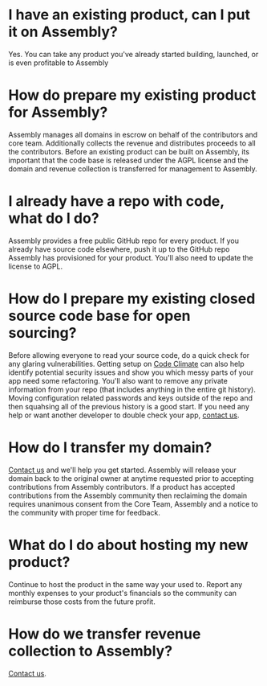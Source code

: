 # I have an existing product, can I put it on Assembly?

Yes. You can take any product you've already started building, launched, or is even profitable to Assembly

# How do prepare my existing product for Assembly?

Assembly manages all domains in escrow on behalf of the contributors and core team. Additionally collects the revenue and distributes proceeds to all the contributors. Before an existing product can be built on Assembly, its important that the code base is released under the AGPL license and the domain and revenue collection is transferred for management to Assembly. 

# I already have a repo with code, what do I do?

Assembly provides a free public GitHub repo for every product. If you already have source code elsewhere, push it up to the GitHub repo Assembly has provisioned for your product. You'll also need to update the license to AGPL.

# How do I prepare my existing closed source code base for open sourcing?

Before allowing everyone to read your source code, do a quick check for any glaring vulnerabilities. Getting setup on [Code Climate](https://codeclimate.com/) can also help identify potential security issues and show you which messy parts of your app need some refactoring. You'll also want to remove any private information from your repo (that includes anything in the entire git history). Moving configuration related passwords and keys outside of the repo and then squahsing all of the previous history is a good start. If you need any help or want another developer to double check your app, [contact us](mailto:support@assembly.com).

# How do I transfer my domain?

[Contact us](mailto:support@assembly.com) and we'll help you get started. Assembly will release your domain back to the original owner at anytime requested prior to accepting contributions from Assembly contributors. If a product has accepted contributions from the Assembly community then reclaiming the domain requires unanimous consent from the Core Team, Assembly and a notice to the community with proper time for feedback.

# What do I do about hosting my new product?

Continue to host the product in the same way your used to. Report any monthly expenses to your product's financials so the community can reimburse those costs from the future profit.

# How do we transfer revenue collection to Assembly?

[Contact us](mailto:support@assembly.com).
